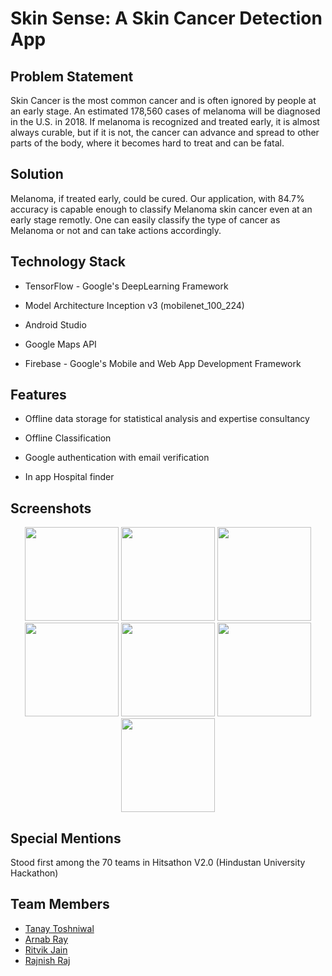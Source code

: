 # Skin Sense: A Skin Cancer Detection App

## Problem Statement
Skin Cancer is the most common cancer and is often
ignored by people at an early stage. An estimated
178,560 cases of melanoma will be diagnosed in the
U.S. in 2018. If melanoma is recognized and treated
early, it is almost always curable, but if it is not, the
cancer can advance and spread to other parts of the
body, where it becomes hard to treat and can be fatal.

## Solution
Melanoma, if treated early, could be cured. Our
application, with 84.7% accuracy is capable
enough to classify Melanoma skin cancer even at
an early stage remotly. One can easily classify
the type of cancer as Melanoma or not and can
take actions accordingly.

## Technology Stack
+ TensorFlow - Google's DeepLearning
Framework

+ Model Architecture Inception v3
(mobilenet_100_224)

+ Android Studio

+ Google Maps API

+ Firebase - Google's Mobile and Web App
Development Framework

## Features
+ Offline data storage for statistical analysis and expertise
consultancy

+ Offline Classification

+ Google authentication with email verification

+ In app Hospital finder

## Screenshots
<p align="center">

<img src='https://github.com/arnabuchiha/SkinSense/blob/tanay/screenshots/s1.png' width='150px'>
<img src='https://github.com/arnabuchiha/SkinSense/blob/tanay/screenshots/s2.png' width='150px'>
<img src='https://github.com/arnabuchiha/SkinSense/blob/tanay/screenshots/s3.png' width='150px'>
<img src='https://github.com/arnabuchiha/SkinSense/blob/tanay/screenshots/s4.png' width='150px'>
<img src='https://github.com/arnabuchiha/SkinSense/blob/tanay/screenshots/s5.png' width='150px'>
<img src='https://github.com/arnabuchiha/SkinSense/blob/tanay/screenshots/s6.png' width='150px'>
<img src='https://github.com/arnabuchiha/SkinSense/blob/tanay/screenshots/s7.png' width='150px'>

</p>

## Special Mentions
Stood first among the 70 teams in Hitsathon V2.0 (Hindustan University Hackathon)

## Team Members
+ [Tanay Toshniwal](https://github.com/tanaytoshniwal)
+ [Arnab Ray](https://github.com/arnabuchiha)
+ [Ritvik Jain](https://github.com/Ritvikjain)
+ [Rajnish Raj](https://github.com/ShadowRajnsih)